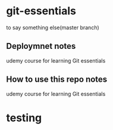 # git-essentials
to say something else(master branch)
## Deploymnet notes
udemy course for learning Git essentials 

## How to use this repo notes
udemy course for learning Git essentials 

# testing
